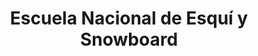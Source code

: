 ---
title: "Escuela Nacional de Esquí y Snowboard"
url: /sierra-nevada/escuela-nacional-de-esqui-y-snowboard/
shop: Sport
---